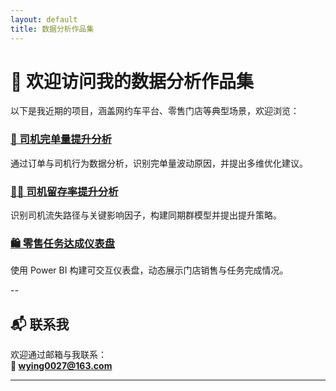 ```yaml
---
layout: default
title: 数据分析作品集
---
```


# 👋 欢迎访问我的数据分析作品集

以下是我近期的项目，涵盖网约车平台、零售门店等典型场景，欢迎浏览：

<div class="card-grid">
  <div class="project-card">
    <h3><a href="/projects/driver_order_analysis/">🚖 司机完单量提升分析</a></h3>
    <p>通过订单与司机行为数据分析，识别完单量波动原因，并提出多维优化建议。</p>
  </div>
  <div class="project-card">
    <h3><a href="/projects/driver_retention_analysis/">🧍‍♂️ 司机留存率提升分析</a></h3>
    <p>识别司机流失路径与关键影响因子，构建同期群模型并提出提升策略。</p>
  </div>
  <div class="project-card">
    <h3><a href="/projects/retail-dashboard/">🛍️ 零售任务达成仪表盘</a></h3>
    <p>使用 Power BI 构建可交互仪表盘，动态展示门店销售与任务完成情况。</p>
  </div>
</div>

--

## 📬 联系我

欢迎通过邮箱与我联系：  
**📧 wying0027@163.com**

---

